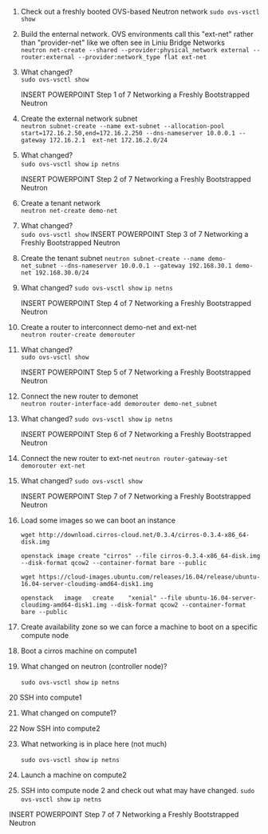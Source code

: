 1. Check out a freshly booted OVS-based Neutron network
  `sudo ovs-vsctl show`

2. Build the enternal network. OVS environments call this "ext-net" rather than "provider-net" like we often see in Liniu Bridge Networks  
  `neutron net-create --shared --provider:physical_network external --router:external --provider:network_type flat ext-net`
  
3. What changed?  
  `sudo ovs-vsctl show`
  
   INSERT POWERPOINT Step 1 of 7 Networking a Freshly Bootstrapped Neutron 

4. Create the external network subnet   
   `neutron subnet-create --name ext-subnet --allocation-pool start=172.16.2.50,end=172.16.2.250 --dns-nameserver 10.0.0.1 --gateway 172.16.2.1  ext-net 172.16.2.0/24`

5. What changed?   
   `sudo ovs-vsctl show`
   `ip netns`
   
   INSERT POWERPOINT Step 2 of 7 Networking a Freshly Bootstrapped Neutron

6. Create a tenant network   
   `neutron net-create demo-net`
   
7. What changed?   
   `sudo ovs-vsctl show`
   INSERT POWERPOINT Step 3 of 7 Networking a Freshly Bootstrapped Neutron
   
8. Create the tenant subnet 
   `neutron subnet-create --name demo-net_subnet --dns-nameserver 10.0.0.1 --gateway 192.168.30.1 demo-net 192.168.30.0/24`

9. What changed?
   `sudo ovs-vsctl show`
   `ip netns`
   
    INSERT POWERPOINT Step 4 of 7 Networking a Freshly Bootstrapped Neutron  

10. Create a router to interconnect demo-net and ext-net   
   `neutron router-create demorouter`
   
11. What changed?   
    `sudo ovs-vsctl show`
    
    INSERT POWERPOINT Step 5 of 7 Networking a Freshly Bootstrapped Neutron   
    
12. Connect the new router to demonet    
    `neutron router-interface-add demorouter demo-net_subnet`
    
13. What changed?
    `sudo ovs-vsctl show`
    `ip netns`

    INSERT POWERPOINT Step 6 of 7 Networking a Freshly Bootstrapped Neutron   
    
14. Connect the new router to ext-net
    `neutron router-gateway-set demorouter ext-net`

    
15. What changed?
    `sudo ovs-vsctl show`       

    INSERT POWERPOINT Step 7 of 7 Networking a Freshly Bootstrapped Neutron 

16. Load some images so we can boot an instance
    
    `wget http://download.cirros-cloud.net/0.3.4/cirros-0.3.4-x86_64-disk.img`
    
    `openstack image create "cirros" --file cirros-0.3.4-x86_64-disk.img --disk-format qcow2 --container-format bare --public`
    
     `wget https://cloud-images.ubuntu.com/releases/16.04/release/ubuntu-16.04-server-cloudimg-amd64-disk1.img`
     
     `openstack   image   create    "xenial" --file ubuntu-16.04-server-cloudimg-amd64-disk1.img --disk-format qcow2 --container-format bare --public`
     
17. Create availability zone so we can force a machine to boot on a specific compute node


18. Boot a cirros machine on compute1
        
19. What changed on neutron (controller node)?

    `sudo ovs-vsctl show`
    `ip netns`
    
20 SSH into compute1

21. What changed on compute1?

22 Now SSH into compute2

23. What networking is in place here (not much)

    `sudo ovs-vsctl show`
    `ip netns`

24. Launch a machine on compute2

25. SSH into compute node 2 and check out what may have changed.
    `sudo ovs-vsctl show`
    `ip netns`

   
INSERT POWERPOINT Step 7 of 7 Networking a Freshly Bootstrapped Neutron 
